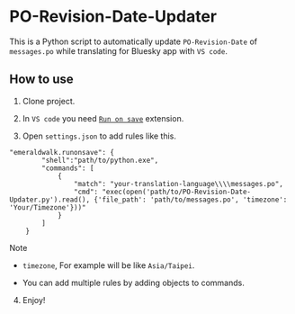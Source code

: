 # PO-Revision-Date-Updater

This is a Python script to automatically update `PO-Revision-Date` of `messages.po` while translating for Bluesky app with `VS code`.

## How to use

1. Clone project.

2. In `VS code` you need [`Run on save`](https://marketplace.visualstudio.com/items?itemName=emeraldwalk.RunOnSave) extension.

4. Open `settings.json` to add rules like this.

```
"emeraldwalk.runonsave": {
        "shell":"path/to/python.exe",
        "commands": [
            {
                "match": "your-translation-language\\\\messages.po",
                "cmd": "exec(open('path/to/PO-Revision-Date-Updater.py').read(), {'file_path': 'path/to/messages.po', 'timezone': 'Your/Timezone'}))"
            }
        ]
    }
```

> [!NOTE]
>
>  - `timezone`, For example will be like `Asia/Taipei`.
>
>  - You can add multiple rules by adding objects to commands.

4. Enjoy!